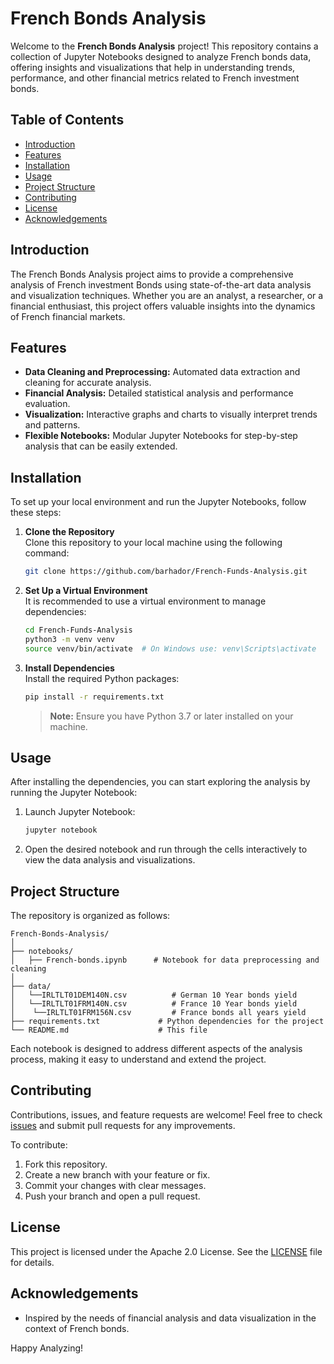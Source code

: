 # French Bonds Analysis

Welcome to the **French Bonds Analysis** project! This repository contains a collection of Jupyter Notebooks designed to analyze French bonds data, offering insights and visualizations that help in understanding trends, performance, and other financial metrics related to French investment bonds.

## Table of Contents

- [Introduction](#introduction)
- [Features](#features)
- [Installation](#installation)
- [Usage](#usage)
- [Project Structure](#project-structure)
- [Contributing](#contributing)
- [License](#license)
- [Acknowledgements](#acknowledgements)

## Introduction

The French Bonds Analysis project aims to provide a comprehensive analysis of French investment Bonds using state-of-the-art data analysis and visualization techniques. Whether you are an analyst, a researcher, or a financial enthusiast, this project offers valuable insights into the dynamics of French financial markets.

## Features

- **Data Cleaning and Preprocessing:** Automated data extraction and cleaning for accurate analysis.
- **Financial Analysis:** Detailed statistical analysis and performance evaluation.
- **Visualization:** Interactive graphs and charts to visually interpret trends and patterns.
- **Flexible Notebooks:** Modular Jupyter Notebooks for step-by-step analysis that can be easily extended.

## Installation

To set up your local environment and run the Jupyter Notebooks, follow these steps:

1. **Clone the Repository**  
   Clone this repository to your local machine using the following command:
   ```bash
   git clone https://github.com/barhador/French-Funds-Analysis.git
   ```

2. **Set Up a Virtual Environment**  
   It is recommended to use a virtual environment to manage dependencies:
   ```bash
   cd French-Funds-Analysis
   python3 -m venv venv
   source venv/bin/activate  # On Windows use: venv\Scripts\activate
   ```

3. **Install Dependencies**  
   Install the required Python packages:
   ```bash
   pip install -r requirements.txt
   ```
   > **Note:** Ensure you have Python 3.7 or later installed on your machine.

## Usage

After installing the dependencies, you can start exploring the analysis by running the Jupyter Notebook:

1. Launch Jupyter Notebook:
   ```bash
   jupyter notebook
   ```

2. Open the desired notebook and run through the cells interactively to view the data analysis and visualizations.

## Project Structure

The repository is organized as follows:

```
French-Bonds-Analysis/
│
├── notebooks/
│   ├── French-bonds.ipynb      # Notebook for data preprocessing and cleaning
│
├── data/
│   └──IRLTLT01DEM140N.csv          # German 10 Year bonds yield
│   └──IRLTLT01FRM140N.csv          # France 10 Year bonds yield
│    └──IRLTLT01FRM156N.csv         # France bonds all years yield
├── requirements.txt             # Python dependencies for the project
└── README.md                    # This file
```

Each notebook is designed to address different aspects of the analysis process, making it easy to understand and extend the project.

## Contributing

Contributions, issues, and feature requests are welcome! Feel free to check [issues](https://github.com/barhador/French-Funds-Analysis/issues) and submit pull requests for any improvements.

To contribute:
1. Fork this repository.
2. Create a new branch with your feature or fix.
3. Commit your changes with clear messages.
4. Push your branch and open a pull request.

## License

This project is licensed under the Apache 2.0 License. See the [LICENSE](LICENSE) file for details.

## Acknowledgements

- Inspired by the needs of financial analysis and data visualization in the context of French bonds.

Happy Analyzing!
````

